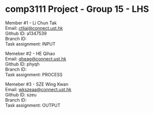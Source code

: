 # comp3111 Project - Group 15 - LHS

Member #1  - Li Chun Tak  
Email: ctliaj@connect.ust.hk  
Github ID: a1347539  
Branch ID:  
Task assignment: INPUT  

Memeber #2 - HE Qihao  
Email: qheag@connect.ust.hk  
Github ID: phyqh  
Branch ID:  
Task assignment: PROCESS  

Memeber #3 - SZE Wing Kwan  
Email: wkszeaa@connect.ust.hk  
Github ID: szeu  
Branch ID:  
Task assignment: OUTPUT    
